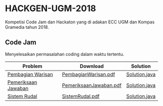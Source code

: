 # HACKGEN-UGM-2018

Kompetisi Code Jam dan Hackaton yang di adakan ECC UGM dan Kompas Gramedia tahun 2018.

## Code Jam
Menyelesaikan permasalahan coding dalam waktu tertentu.

Problem | Download | Solution
------- | -------- | --------
[Pembagian Warisan](Pembagian-Warisan/Problem.md) |[PembagianWarisan.pdf](https://github.com/stefanusj/Competitive-Programming/raw/master/HACKGEN-UGM-2018/Pembagian-Warisan/PembagianWarisan.pdf)| [Solution.java](Pembagian-Warisan/Solution.java)
[Pemeriksaan Jawaban](Pemeriksaan-Jawaban/Problem.md) |[PemeriksaanJawaban.pdf](https://github.com/stefanusj/Competitive-Programming/raw/master/HACKGEN-UGM-2018/Pemeriksaan-Jawaban/PemeriksaanJawaban.pdf)| [Solution.java](Pemeriksaan-Jawaban/Solution.java)
[Sistem Rudal](Sistem-Rudal/Problem.md) | [SistemRudal.pdf](https://github.com/stefanusj/Competitive-Programming/raw/master/HACKGEN-UGM-2018/Sistem-Rudal/SistemRudal.pdf)| [Solution.java](Sistem-Rudal/Solution.java)